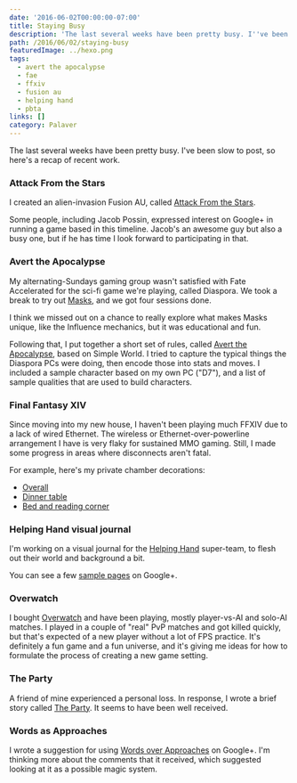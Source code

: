 ```yaml
---
date: '2016-06-02T00:00:00-07:00'
title: Staying Busy
description: 'The last several weeks have been pretty busy. I''ve been slow to post, so here''s a recap of recent work. '
path: /2016/06/02/staying-busy
featuredImage: ../hexo.png
tags:
  - avert the apocalypse
  - fae
  - ffxiv
  - fusion au
  - helping hand
  - pbta
links: []
category: Palaver
---
```


The last several weeks have been pretty busy.
I've been slow to post, so here's a recap of recent work.

<!-- more -->

### Attack From the Stars

I created an alien-invasion Fusion AU,
called [Attack From the Stars](/2016/05/21/attack-from-the-stars/).

Some people, including Jacob Possin, expressed interest on Google+ in
running a game based in this timeline.
Jacob's an awesome guy but also a busy one, but if he has time
I look forward to participating in that.

### Avert the Apocalypse

My alternating-Sundays gaming group wasn't satisfied with Fate Accelerated
for the sci-fi game we're playing, called Diaspora.
We took a break to try out [Masks](http://www.magpiegames.com/masks/),
and we got four sessions done.

I think we missed out on a chance to really explore what makes Masks unique,
like the Influence mechanics, but it was educational and fun.

Following that, I put together a short set of rules, called
[Avert the Apocalypse](/assets/rpg/AvertTheApocalypse.pdf),
based on Simple World.
I tried to capture the typical things the Diaspora PCs were doing,
then encode those into stats and moves.
I included a sample character based on my own PC ("D7"),
and a list of sample qualities that are used to build characters.

### Final Fantasy XIV

Since moving into my new house, I haven't been playing much FFXIV
due to a lack of wired Ethernet.
The wireless or Ethernet-over-powerline arrangement I have is very flaky
for sustained MMO gaming.
Still, I made some progress in areas where disconnects aren't fatal.

For example, here's my private chamber decorations:

* [Overall](http://images.akamai.steamusercontent.com/ugc/487892324732064218/6B4C195C06428906E6823497CF1368B850337762/)
* [Dinner table](http://images.akamai.steamusercontent.com/ugc/494647093074407004/834FB11642381A0282E8C62DAE69A52B2091F56D/)
* [Bed and reading corner](http://images.akamai.steamusercontent.com/ugc/487892324732064527/9EA48AF106DB56ACEE8BC0A365B1E81C2D2B1574/)

### Helping Hand visual journal

I'm working on a visual journal for the
[Helping Hand](/2016/02/22/fiction/helping-hand/) super-team,
to flesh out their world and background a bit.

You can see a few
[sample pages](https://plus.google.com/+BillGarrett/posts/CxDNYHV4PvM)
on Google+.

### Overwatch

I bought [Overwatch](https://playoverwatch.com/en-us/) and have been
playing, mostly player-vs-AI and solo-AI matches.
I played in a couple of "real" PvP matches and got killed quickly,
but that's expected of a new player without a lot of FPS practice.
It's definitely a fun game and a fun universe,
and it's giving me ideas for how to formulate the process of creating
a new game setting.

### The Party

A friend of mine experienced a personal loss.
In response, I wrote a brief story called [The Party](/2016/05/19/fiction/the-party/).
It seems to have been well received.

### Words as Approaches

I wrote a suggestion for using
[Words over Approaches](https://plus.google.com/+BillGarrett/posts/ZzERjDqwiXH)
on Google+.
I'm thinking more about the comments that it received,
which suggested looking at it as a possible magic system.
